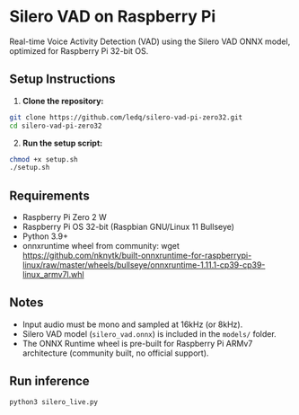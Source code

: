 # Silero VAD on Raspberry Pi

Real-time Voice Activity Detection (VAD) using the Silero VAD ONNX model, optimized for Raspberry Pi 32-bit OS.



## Setup Instructions

1. **Clone the repository:**

```bash
git clone https://github.com/ledq/silero-vad-pi-zero32.git
cd silero-vad-pi-zero32
```

2. **Run the setup script:**

```bash
chmod +x setup.sh
./setup.sh
```


## Requirements

- Raspberry Pi Zero 2 W 
- Raspberry Pi OS 32-bit (Raspbian GNU/Linux 11 Bullseye)  
- Python 3.9+
- onnxruntime wheel from community: wget https://github.com/nknytk/built-onnxruntime-for-raspberrypi-linux/raw/master/wheels/bullseye/onnxruntime-1.11.1-cp39-cp39-linux_armv7l.whl




## Notes

- Input audio must be mono and sampled at 16kHz (or 8kHz).
- Silero VAD model (`silero_vad.onnx`) is included in the `models/` folder.
- The ONNX Runtime wheel is pre-built for Raspberry Pi ARMv7 architecture (community built, no official support).



## Run inference

```bash
python3 silero_live.py
```

